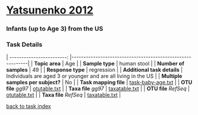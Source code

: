 # [Yatsunenko 2012]( ../docs/yatsunenko.html )
### Infants (up to Age 3) from the US

### Task Details
| ------------------------: |-----------------------------------------------------------|
| **Topic area**                | Age                                                |
| **Sample type**               | human stool                                         |
| **Number of samples**         | 49                                         |
| **Response type**             | regression                                           |
| **Additional task details**              | Individuals are aged 3 or younger and are all living in the US                                  |
| **Multiple samples per subject?**     | No |
| **Task mapping file**         | [task-baby-age.txt](../datasets/yatsunenko/task-baby-age.txt)                                 |
| **OTU file** *gg97*           | [otutable.txt](.https://s3.us-east-2.amazonaws.com/knights-lab/public/MLRepo/yatsunenko2012.gg.otutable.txt)                             |
| **Taxa file** *gg97*          | [taxatable.txt](../datasets/yatsunenko/gg/taxatable.txt)                          |
| **OTU file** *RefSeq*         | [otutable.txt](../datasets/yatsunenko/refseq/otutable.txt)                    |
| **Taxa file** *RefSeq*        | [taxatable.txt](../datasets/yatsunenko/refseq/taxatable.txt)                  |


[back to task index](../README.md)
